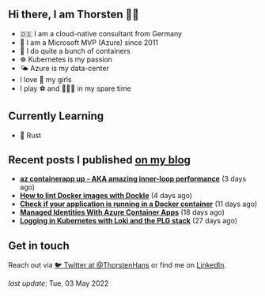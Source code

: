 ## Hi there, I am Thorsten 👋🏼

- 🇩🇪 I am a cloud-native consultant from Germany
- 🔷 I am a Microsoft MVP (Azure) since 2011
- 🐳 I do quite a bunch of containers
- ☸️ Kubernetes is my passion
- 🌤 Azure is my data-center
- I love 💞 my girls
- I play ⚽️ and 🏃🏻‍♂️ in my spare time

## Currently Learning

- 🦀 Rust

## Recent posts I published [on my blog](https://thorsten-hans.com)

- **[az containerapp up - AKA amazing inner-loop performance](https://thorsten-hans.com/az-containerapp-aka-amazing-loop-performance/)** (3 days ago)
- **[How to lint Docker images with Dockle](https://thorsten-hans.com/lint-docker-images-with-dockle/)** (4 days ago)
- **[Check if your application is running in a Docker container](https://thorsten-hans.com/check-if-application-is-running-in-docker-container/)** (11 days ago)
- **[Managed Identities With Azure Container Apps](https://thorsten-hans.com/managed-identities-with-azure-container-apps/)** (18 days ago)
- **[Logging in Kubernetes with Loki and the PLG stack](https://thorsten-hans.com/logging-in-kubernetes-with-loki-and-plg-stack/)** (27 days ago)

## Get in touch

Reach out via [🐦 Twitter at @ThorstenHans](https://twitter.com/ThorstenHans) or find me on [LinkedIn](https://linkedin.com/in/ThorstenHans).

_last update_: Tue, 03 May 2022
